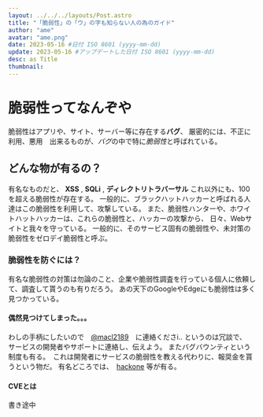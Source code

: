 ```yaml
---
layout: ../../../layouts/Post.astro
title: "「脆弱性」の「ウ」の字も知らない人の為のガイド"
author: "ame"
avatar: "ame.png"
date: 2023-05-16 #日付 ISO 8601 (yyyy-mm-dd)
update: 2023-05-16 #アップデートした日付 ISO 8601 (yyyy-mm-dd)
desc: as Title 
thumbnail: 
---
```

# 脆弱性ってなんぞや
脆弱性はアプリや、サイト、サーバー等に存在する**バグ**、
厳密的には、不正に利用、悪用　出来るものが、*バグ*の中で特に*脆弱性*と呼ばれている。

## どんな物が有るの？
有名なものだと、 **XSS** , **SQLi** , **ディレクトリトラバーサル**
これ以外にも、100を超える脆弱性が存在する。
一般的に、ブラックハットハッカーと呼ばれる人達はこの脆弱性を利用して、攻撃している。
 また、脆弱性ハンターや、ホワイトハットハッカーは、これらの脆弱性と、ハッカーの攻撃から、
  日々、Webサイトと我々を守っている。
一般的に、そのサービス固有の脆弱性や、未対策の脆弱性をゼロデイ脆弱性と呼ぶ。

### 脆弱性を防ぐには？
有名な脆弱性の対策は勿論のこと、企業や脆弱性調査を行っている個人に依頼して、調査して貰うのも有りだろう。
あの天下のGoogleやEdgeにも脆弱性は多く見つかっている。

#### 偶然見つけてしまった。。。
わしの手柄にしたいので　[@macl2189](https://twitter.com/macl2189)　に連絡くださi..
というのは冗談で、　サービスの開発者やサポートに連絡し、伝えよう。
またバグバウンティという制度も有る。　これは開発者にサービスの脆弱性を教える代わりに、報奨金を貰うという物だ。
有名どころでは、　[hackone](https://www.hackerone.com) 等が有る。

#### CVEとは
書き途中
